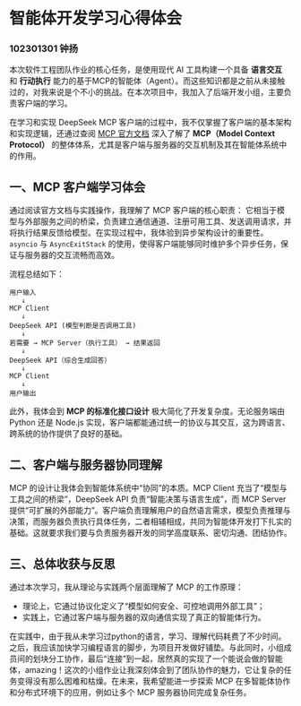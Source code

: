 # 智能体开发学习心得体会

### 102301301 钟扬

本次软件工程团队作业的核心任务，是使用现代 AI 工具构建一个具备 **语言交互** 和 **行动执行** 能力的基于MCP的智能体（Agent）。而这些知识都是之前从未接触过的，对我来说是个不小的挑战。在本次项目中，我加入了后端开发小组，主要负责客户端的学习。

在学习和实现 DeepSeek MCP 客户端的过程中，我不仅掌握了客户端的基本架构和实现逻辑，还通过查阅 [MCP 官方文档](https://docs.mcpcn.org/quickstart/client) 深入了解了 **MCP（Model Context Protocol）** 的整体体系，尤其是客户端与服务器的交互机制及其在智能体系统中的作用。

## 一、MCP 客户端学习体会

通过阅读官方文档与实践操作，我理解了 MCP 客户端的核心职责：
 它相当于模型与外部服务之间的桥梁，负责建立通信通道、注册可用工具、发送调用请求，并将执行结果反馈给模型。在实现过程中，我体验到异步架构设计的重要性。`asyncio` 与 `AsyncExitStack` 的使用，使得客户端能够同时维护多个异步任务，保证与服务器的交互流畅而高效。

流程总结如下：

```
用户输入
   ↓
MCP Client
   ↓
DeepSeek API (模型判断是否调用工具)
   ↓
若需要 → MCP Server（执行工具） → 结果返回
   ↓
DeepSeek API（综合生成回答）
   ↓
MCP Client
   ↓
用户输出
```

此外，我体会到 **MCP 的标准化接口设计** 极大简化了开发复杂度。无论服务端由 Python 还是 Node.js 实现，客户端都能通过统一的协议与其交互，这为跨语言、跨系统的协作提供了良好的基础。

## 二、客户端与服务器协同理解

MCP 的设计让我体会到智能体系统中“协同”的本质。MCP Client 充当了“模型与工具之间的桥梁”，DeepSeek API 负责“智能决策与语言生成”，而 MCP Server 提供“可扩展的外部能力”。客户端负责理解用户的自然语言需求，模型负责推理与决策，而服务器负责执行具体任务，二者相辅相成，共同为智能体开发打下扎实的基础。这就要求我们要与负责服务器开发的同学高度联系、密切沟通、团结协作。

## 三、总体收获与反思

通过本次学习，我从理论与实践两个层面理解了 MCP 的工作原理：

- 理论上，它通过协议化定义了“模型如何安全、可控地调用外部工具”；
- 实践上，它通过客户端与服务器的双向通信实现了真正的智能体行为。

在实践中，由于我从未学习过python的语言，学习、理解代码耗费了不少时间。之后，我应该加快学习编程语言的脚步，为项目开发做好铺垫。与此同时，小组成员间的划块分工协作，最后“连接”到一起，居然真的实现了一个能说会做的智能体，amazing！这次的小组作业让我深刻体会到了团队协作的魅力，它让复杂的任务变得没有那么困难和枯燥。在未来，我希望能进一步探索 MCP 在多智能体协作和分布式环境下的应用，例如让多个 MCP 服务器协同完成复杂任务。
